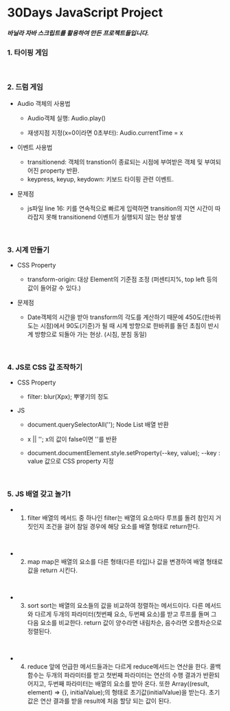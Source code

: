 # 30Days JavaScript Project

##### 바닐라 자바 스크립트를 활용하여 만든 프로젝트들입니다.

### 1. 타이핑 게임

<br>

### 2. 드럼 게임

- Audio 객체의 사용법
  <br>

  - Audio객체 실행: Audio.play()
    <br>

  - 재생지점 지정(x=0이라면 0초부터): Audio.currentTime = x
    <br>

- 이벤트 사용법
  <br>

  - transitionend: 객체의 transtion이 종료되는 시점에 부여받은 객체 및 부여되어진 property 반환.
    <br>
  - keypress, keyup, keydown: 키보드 타이핑 관련 이벤트.
    <br>

- 문제점
  <br>

  - js파일 line 16: 키를 연속적으로 빠르게 입력하면 transition의 지연 시간이 따라잡지 못해 transitionend 이벤트가 실행되지 않는 현상 발생

    <br>

### 3. 시계 만들기

- CSS Property
  <br>

  - transform-origin: 대상 Element의 기준점 조정 (퍼센티지%, top left 등의 값이 들어갈 수 있다.)
    <br>

- 문제점
  <br>

  - Date객체의 시간을 받아 transform의 각도를 계산하기 때문에 450도(한바퀴 도는 시점)에서 90도(기준)가 될 때 시계 방향으로 한바퀴를 돌던 초침이 반시계 방향으로 되돌아 가는 현상. (시침, 분침 동일)

    <br>

### 4. JS로 CSS 값 조작하기

- CSS Property
  <br>

  - filter: blur(Xpx); 뿌옇기의 정도
    <br>

- JS
  <br>

  - document.querySelectorAll(''); Node List 배열 반환
    <br>

  - x || ''; x의 값이 false이면 ''를 반환
    <br>

  - document.documentElement.style.setProperty(--key, value); --key : value 값으로 CSS property 지정

<br>

### 5. JS 배열 갖고 놀기1

- 1. filter
     배열의 메서드 중 하나인 filter는 배열의 요소마다 루프를 돌려 참인지 거짓인지 조건을 걸어 참일 경우에 해당 요소를 배열 형태로 return한다.

<br>

- 2. map
     map은 배열의 요소를 다른 형태(다른 타입)나 값을 변경하여 배열 형태로 값을 return 시킨다.

<br>

- 3. sort
     sort는 배열의 요소들의 값을 비교하여 정렬하는 메서드이다. 다른 메서드와 다르게 두개의 파라미터(첫번째 요소, 두번째 요소)를 받고 루프를 돌며 그 다음 요소를 비교한다. return 값이 양수라면 내림차순, 음수라면 오름차순으로 정렬된다.

<br>

- 4. reduce
     앞에 언급한 메서드들과는 다르게 reduce메서드는 연산을 한다. 콜백 함수는 두개의 파라미터를 받고 첫번째 파라미터는 연산의 수행 결과가 반환되어지고, 두번째 파라미터는 배열의 요소를 받아 온다. 또한 Array((result, element) => {}, initialValue);의 형태로 초기값(initialValue)을 받는다. 초기값은 연산 결과를 받을 result에 처음 할당 되는 값이 된다.

<br>
